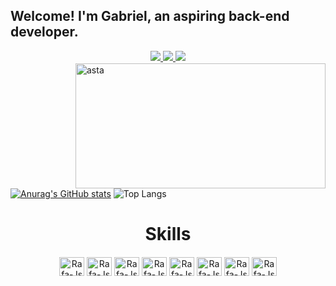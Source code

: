 ## Welcome! I'm Gabriel, an aspiring back-end developer.

<div align="center">
  <a href="https://www.linkedin.com/in/gabriel2ferreira/" target="_blank"><img src="https://img.shields.io/badge/LinkedIn-0077B5?style=for-the-badge&logo=linkedin&logoColor=white">
  <a href="mailto:gabrielffz15@gmail.com" target="_blank"><img src="https://img.shields.io/badge/Gmail-D14836?style=for-the-badge&logo=gmail&logoColor=white)">
  <a href="https://www.instagram.com/linkomori/" target="_blank"><img src="https://img.shields.io/badge/Instagram-E4405F?style=for-the-badge&logo=instagram&logoColor=white">
</div>
    
  <div>
  <img align="center" alt="asta" height="1" width="1000" style="border-radius:0px;" src="https://64.media.tumblr.com/9450765e9b44d4f9a6e93ccf8ccdff61/4fc0a3bbcd7fccb8-3c/s400x600/021c7745f96e33b1027c244c5ea017e14d9af23b.gif">
</div>
    
  <div>
<img align="right" alt="asta" height="200" width="400" style="border-radius:0px;" src=https://media.discordapp.net/attachments/1146038064846733362/1146757101671157790/F2016670-3D95-488E-A282-B3C5CFF878A4.gif>
</div>

[![Anurag's GitHub stats](https://github-readme-stats-sigma-five.vercel.app/api?username=gabriel1ferreira&show_icons=true&theme=algolia)](https://github.com/gabriel1ferreira/github-readme-stats)
![Top Langs](https://github-readme-stats-sigma-five.vercel.app/api/top-langs/?username=gabriel1ferreira&langs_count=8&theme=algolia)


 <h1 align="center">Skills</h1>
<div>
  <img align="center" alt="asta" height="1" width="1000" style="border-radius:0px;" src="https://64.media.tumblr.com/9450765e9b44d4f9a6e93ccf8ccdff61/4fc0a3bbcd7fccb8-3c/s400x600/021c7745f96e33b1027c244c5ea017e14d9af23b.gif">
</div>

<div align="center">
<img align="center" alt="Rafa-Js" Height="30" width="40" src="https://cdn.jsdelivr.net/gh/devicons/devicon/icons/javascript/javascript-original.svg"/>
<img align="center" alt="Rafa-Js" Height="30" width="40" src="https://cdn.jsdelivr.net/gh/devicons/devicon/icons/typescript/typescript-plain.svg" />
<img align="center" alt="Rafa-Js" Height="30" width="40" src="https://cdn.jsdelivr.net/gh/devicons/devicon/icons/nodejs/nodejs-original.svg" />
<img align="center" alt="Rafa-Js" Height="30" width="40" src="https://cdn.jsdelivr.net/gh/devicons/devicon/icons/java/java-original.svg">
<img align="center" alt="Rafa-Js" Height="30" width="40" src="https://cdn.jsdelivr.net/gh/devicons/devicon/icons/cplusplus/cplusplus-original.svg" />
<img align="center" alt="Rafa-Js" Height="30" width="40" src="https://cdn.jsdelivr.net/gh/devicons/devicon/icons/html5/html5-original.svg" />
<img align="center" alt="Rafa-Js" Height="30" width="40" src="https://cdn.jsdelivr.net/gh/devicons/devicon/icons/css3/css3-original.svg" />
<img align="center" alt="Rafa-Js" Height="30" width="40" src="https://cdn.jsdelivr.net/gh/devicons/devicon/icons/mysql/mysql-original.svg" />       
 </div>

